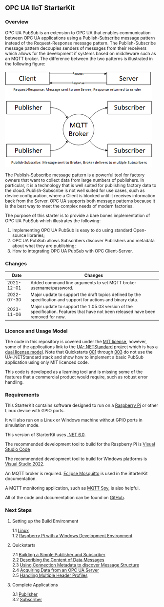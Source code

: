 ## OPC UA IIoT StarterKit

### Overview
OPC UA PubSub is an extension to OPC UA that enables communication between OPC UA applications using a Publish-Subscribe message pattern instead of the Request-Response message pattern. The Publish-Subscribe message pattern decouples senders of messages from their receivers which allows for the development if systems based on middleware such as an MQTT broker.  The difference between the two patterns is illustrated in the following figure:

![PubSub Overview](docs/images/image001.png "OPC UA IIoT StarterKit Context")

The Publish-Subscribe message pattern is a powerful tool for factory owners that want to collect data from large numbers of publishers. In particular, it is a technology that is well suited for publishing factory data to the cloud. Publish-Subscribe is not well suited for use cases, such as device configuration, where a Client is blocked until it receives information back from the Server. OPC UA supports both message patterns because it is the best way to meet the complex needs of modern factories. 

The purpose of this starter is to provide a bare bones implementation of OPC UA PubSub which illustrates the following:

1) Implementing OPC UA PubSub is easy to do using standard Open-source libraries; 
2) OPC UA PubSub allows Subscribers discover Publishers and metadata about what they are publishing;
3) How to integrating OPC UA PubSub with OPC Client-Server. 

### Changes

|Date|Changes|
|--|--|
|2021-12-01|Added command line arguments to set MQTT broker username/password.|
|2022-07-30|Major update to support the draft topics defined by the specification and support for actions and binary data.|
|2023-11-06|Major update to support the 1.05.03 version of the specification. Features that have not been released have been removed for now.|

### Licence and Usage Model
The code in this repository is covered under the [MIT license](https://opcfoundation.org/license/mit.html), however, some of the applications link to the [UA-.NETStandard](https://github.com/OPCFoundation/UA-.NETStandard) project which is has a [dual license model](https://opcfoundation.github.io/UA-.NETStandard/). Note that Quickstarts [001](./Quickstarts/001/) through [003](./Quickstarts/003/) do not use the UA-.NETStandard stack and show how to implement a basic PubSub application using only MIT licenced code.

This code is developed as a learning tool and is missing some of the features that a commercial product would require, such as robust error handling.

### Requirements
This StarterKit contains software designed to run on a [Raspberry Pi](https://www.raspberrypi.org/products/raspberry-pi-4-model-b/) or other Linux device with GPIO ports.  

It will also run on a Linux or Windows machine without GPIO ports in simulation mode. 

This version of StarterKit uses [.NET 6.0](https://dotnet.microsoft.com/download/dotnet/). 

The recommended development tool to build for the Raspberry Pi is [Visual Studio Code](https://code.visualstudio.com/) 

The recommended development tool to build for Windows platforms is [Visual Studio 2022](https://visualstudio.microsoft.com/downloads/).

An MQTT broker is required. [Eclipse Mosquitto](https://mosquitto.org/) is used in the StarterKit documentation.  

A MQTT monitoring application, such as [MQTT Spy](https://www.eclipse.org/paho/index.php?page=components/mqtt-spy/index.php), is also helpful. 

All of the code and documentation can be found on [GitHub](https://github.com/OPCFoundation/UA-IIoT-StarterKit). 

### Next Steps

1. Setting up the Build Environment

    1.1 [Linux](docs/setup/linux)  
    1.2 [Raspberry Pi with a Windows Development Environment](docs/setup/raspberrypi) 

2. Quickstarts

    2.1 [Building a Simple Publisher and Subscriber](Quickstarts/001/)  
    2.2 [Describing the Content of Data Messages](Quickstarts/002/)  
    2.3 [Using Connection Metadata to discover Message Structure](Quickstarts/003/)  
    2.4 [Acquiring Data from an OPC UA Server](Quickstarts/004/)  
    2.5 [Handling Multiple Header Profiles](Quickstarts/005/)  

3. Complete Applications

    3.1 [Publisher](UaMqttPublisher)  
    3.2 [Subscriber](UaMqttSubscriber)
